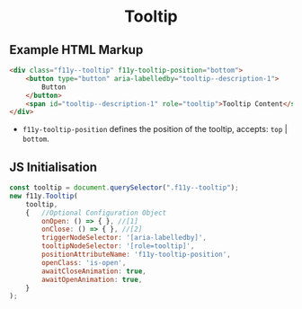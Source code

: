 <h1 align="center">Tooltip</h1>

## Example HTML Markup
```html
<div class="f11y--tooltip" f11y-tooltip-position="bottom">
    <button type="button" aria-labelledby="tooltip--description-1">
        Button
    </button>
    <span id="tooltip--description-1" role="tooltip">Tooltip Content</span>
</div>
```
* `f11y-tooltip-position` defines the position of the tooltip, accepts: `top` | `bottom`.


## JS Initialisation
```js
const tooltip = document.querySelector(".f11y--tooltip");
new f11y.Tooltip(
    tooltip,
    {   //Optional Configuration Object
        onOpen: () => { }, //[1]
        onClose: () => { }, //[2]
        triggerNodeSelector: '[aria-labelledby]',
        tooltipNodeSelector: '[role=tooltip]',
        positionAttributeName: 'f11y-tooltip-position',
        openClass: 'is-open',
        awaitCloseAnimation: true,
        awaitOpenAnimation: true,
    }
);
```